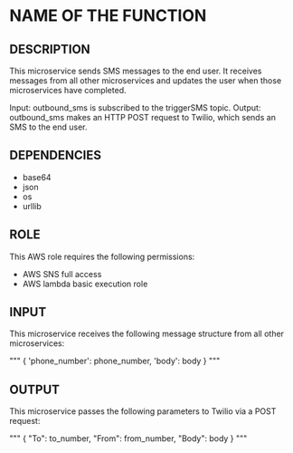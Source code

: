 # NAME OF THE FUNCTION

## DESCRIPTION

This microservice sends SMS messages to the end user. It receives messages from all other microservices and updates the user when those microservices have completed.

Input: outbound_sms is subscribed to the triggerSMS topic.
Output: outbound_sms makes an HTTP POST request to Twilio, which sends an SMS to the end user.

## DEPENDENCIES
* base64
* json
* os
* urllib

## ROLE

This AWS role requires the following permissions:
* AWS SNS full access
* AWS lambda basic execution role

## INPUT

This microservice receives the following message structure from all other microservices:

"""
{
    'phone_number': phone_number,
    'body': body
}
"""


## OUTPUT

This microservice passes the following parameters to Twilio via a POST request:

"""
{
    "To": to_number, 
    "From": from_number, 
    "Body": body
}
"""

